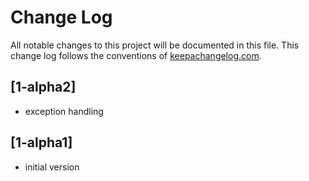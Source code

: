# Change Log
All notable changes to this project will be documented in this file. This change log follows the conventions of [keepachangelog.com](http://keepachangelog.com/).

## [1-alpha2]
- exception handling

## [1-alpha1]
- initial version
